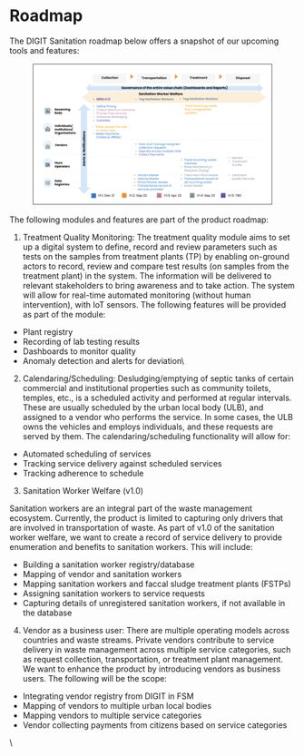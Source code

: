 # Roadmap

The DIGIT Sanitation roadmap below offers a snapshot of our upcoming tools and features:

<figure><img src="../.gitbook/assets/Screenshot 2023-04-20 at 11.29.49 AM.png" alt=""><figcaption></figcaption></figure>

The following modules and features are part of the product roadmap:

1. Treatment Quality Monitoring: The treatment quality module aims to set up a digital system to define, record and review parameters such as tests on the samples from treatment plants (TP) by enabling on-ground actors to record, review and compare test results (on samples from the treatment plant) in the system. The information will be delivered to relevant stakeholders to bring awareness and to take action. The system will allow for real-time automated monitoring (without human intervention), with IoT sensors. The following features will be provided as part of the module:&#x20;

* Plant registry
* Recording of lab testing results
* Dashboards to monitor quality
* Anomaly detection and alerts for deviation\


2. Calendaring/Scheduling: Desludging/emptying of septic tanks of certain commercial and institutional properties such as community toilets, temples, etc., is a scheduled activity and performed at regular intervals. These are usually scheduled by the urban local body (ULB), and assigned to a vendor who performs the service. In some cases, the ULB owns the vehicles and employs individuals, and these requests are served by them. The calendaring/scheduling functionality will allow for:&#x20;

* Automated scheduling of services&#x20;
* Tracking service delivery against scheduled services
* Tracking adherence to schedule

3. Sanitation Worker Welfare (v1.0)

Sanitation workers are an integral part of the waste management ecosystem. Currently, the product is limited to capturing only drivers that are involved in transportation of waste. As part of v1.0 of the sanitation worker welfare, we want to create a record of service delivery to provide enumeration and benefits to sanitation workers. This will include:

* Building a sanitation worker registry/database
* Mapping of vendor and sanitation workers
* Mapping sanitation workers and faccal sludge treatment plants (FSTPs)
* Assigning sanitation workers to service requests
* Capturing details of unregistered sanitation workers, if not available in the database

4. Vendor as a business user: There are multiple operating models across countries and waste streams. Private vendors contribute to service delivery in waste management across multiple service categories, such as request collection, transportation, or treatment plant management. We want to enhance the product by introducing vendors as business users. The following will be the scope:

* Integrating vendor registry from DIGIT in FSM
* &#x20;Mapping of vendors to multiple urban local bodies
* &#x20;Mapping vendors to multiple service categories &#x20;
* Vendor collecting payments from citizens based on service categories

\
